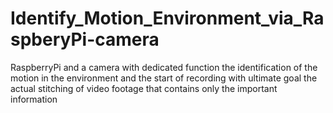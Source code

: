 # Identify_Motion_Environment_via_RaspberyPi-camera
RaspberryPi and a camera with dedicated function the identification of the motion in the environment and the start of recording with ultimate goal the actual stitching of video footage that contains only the important information
